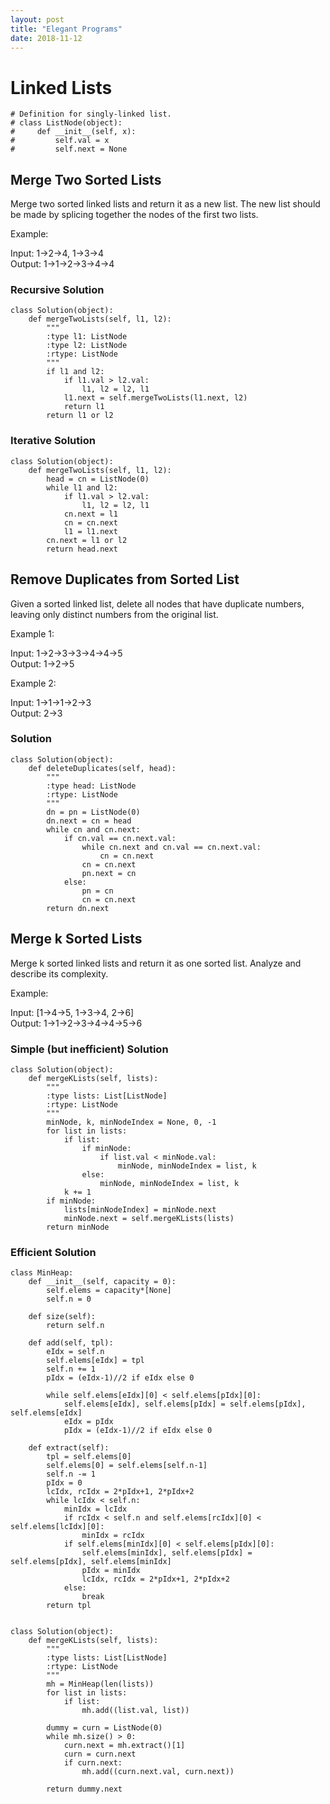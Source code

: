 ```yaml
---
layout: post
title: "Elegant Programs"
date: 2018-11-12
---
```

# Linked Lists
```
# Definition for singly-linked list.
# class ListNode(object):
#     def __init__(self, x):
#         self.val = x
#         self.next = None
```
## Merge Two Sorted Lists
Merge two sorted linked lists and return it as a new list. The new list should be made by splicing together the nodes of the first two lists.

Example:

Input: 1->2->4, 1->3->4<br>
Output: 1->1->2->3->4->4

### Recursive Solution
```
class Solution(object):
    def mergeTwoLists(self, l1, l2):
        """
        :type l1: ListNode
        :type l2: ListNode
        :rtype: ListNode
        """
        if l1 and l2:
            if l1.val > l2.val:
                l1, l2 = l2, l1
            l1.next = self.mergeTwoLists(l1.next, l2)
            return l1
        return l1 or l2
```

### Iterative Solution
```
class Solution(object):
    def mergeTwoLists(self, l1, l2):
        head = cn = ListNode(0)
        while l1 and l2:
            if l1.val > l2.val:
                l1, l2 = l2, l1
            cn.next = l1
            cn = cn.next
            l1 = l1.next
        cn.next = l1 or l2
        return head.next
```
## Remove Duplicates from Sorted List

Given a sorted linked list, delete all nodes that have duplicate numbers, leaving only distinct numbers from the original list.

Example 1:

Input: 1->2->3->3->4->4->5<br>
Output: 1->2->5

Example 2:

Input: 1->1->1->2->3<br>
Output: 2->3

### Solution
```
class Solution(object):
    def deleteDuplicates(self, head):
        """
        :type head: ListNode
        :rtype: ListNode
        """
        dn = pn = ListNode(0)
        dn.next = cn = head
        while cn and cn.next:
            if cn.val == cn.next.val:
                while cn.next and cn.val == cn.next.val:
                    cn = cn.next
                cn = cn.next
                pn.next = cn
            else:
                pn = cn
                cn = cn.next
        return dn.next
```
## Merge k Sorted Lists
Merge k sorted linked lists and return it as one sorted list. Analyze and describe its complexity.

Example:

Input: [1->4->5, 1->3->4, 2->6]<br>
Output: 1->1->2->3->4->4->5->6

### Simple (but inefficient) Solution
```
class Solution(object):
    def mergeKLists(self, lists):
        """
        :type lists: List[ListNode]
        :rtype: ListNode
        """
        minNode, k, minNodeIndex = None, 0, -1
        for list in lists:
            if list:
                if minNode:
                    if list.val < minNode.val:
                        minNode, minNodeIndex = list, k
                else:
                    minNode, minNodeIndex = list, k
            k += 1
        if minNode:
            lists[minNodeIndex] = minNode.next
            minNode.next = self.mergeKLists(lists)
        return minNode
```
### Efficient Solution
```
class MinHeap:
    def __init__(self, capacity = 0):
        self.elems = capacity*[None]
        self.n = 0

    def size(self):
        return self.n
    
    def add(self, tpl):
        eIdx = self.n
        self.elems[eIdx] = tpl
        self.n += 1
        pIdx = (eIdx-1)//2 if eIdx else 0

        while self.elems[eIdx][0] < self.elems[pIdx][0]:
            self.elems[eIdx], self.elems[pIdx] = self.elems[pIdx], self.elems[eIdx]
            eIdx = pIdx
            pIdx = (eIdx-1)//2 if eIdx else 0

    def extract(self):
        tpl = self.elems[0]
        self.elems[0] = self.elems[self.n-1]
        self.n -= 1
        pIdx = 0
        lcIdx, rcIdx = 2*pIdx+1, 2*pIdx+2
        while lcIdx < self.n:
            minIdx = lcIdx
            if rcIdx < self.n and self.elems[rcIdx][0] < self.elems[lcIdx][0]:
                minIdx = rcIdx
            if self.elems[minIdx][0] < self.elems[pIdx][0]:
                self.elems[minIdx], self.elems[pIdx] = self.elems[pIdx], self.elems[minIdx]
                pIdx = minIdx
                lcIdx, rcIdx = 2*pIdx+1, 2*pIdx+2
            else:
                break
        return tpl
                

class Solution(object):
    def mergeKLists(self, lists):
        """
        :type lists: List[ListNode]
        :rtype: ListNode
        """
        mh = MinHeap(len(lists))
        for list in lists:
            if list:
                mh.add((list.val, list))

        dummy = curn = ListNode(0)
        while mh.size() > 0:
            curn.next = mh.extract()[1]
            curn = curn.next
            if curn.next:
                mh.add((curn.next.val, curn.next))

        return dummy.next
```
